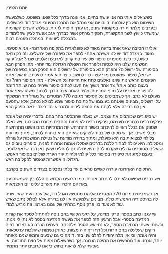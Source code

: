 
יותם הלפרין

כששואלים אותי מה אני עושה בחיים, אני עונה בדרך כלל שאני משוטט. כשלמעשה השיטוט הוא בין עולמות. 
ביום יום אני מנהל את המרכז החינוכי מגדל דוד בירושלים, ובערבים מלמד תורה במקומות שונים, או עורך חופות לזוגות. בשלוש השנים הקודמות שימשתי כיועץ לשר התקשורת, תפקיד מרתק אשר כבדרך אגב אפשר לציין שהלימודים במכללה ליוו אותי במהלכו פעמים רבות.

ואולי זו הסיבה שאני אוחז בדעה מאוד לא פופלארית בתקופה האחרונה- אני אופטימי. מאוד. במגדל דוד יש לנו משימה אחת- לספר את סיפורה של ירושלים. וזה רק נראה פשוט, כי כיצד מספרים סיפור של עיר בת קרוב לארבעת אלפים שנה? 
אבל עיקר המשימה שלנו היא לנסות ולעורר את השאלה הגדולה עוד יותר- מהו הפרק הבא בסיפורה של ירושלים?
והפרק הבא בסיפורה של ירושלים הוא הפרק הבא בסיפורה של ישראל, סיפור שמעטים מדי עצרו כדי לחשוב כיצד הוא אמור להיכתב. זו אולי אחת הפעמים הראשונות שאנו נאלצים לתת את הדעת על השאלה - מהו הסיפור הזה? ומי בעצם כותב אותו?
צד אחד מושך את העט לכתוב סיפור שיהיה כמה שיותר דומה לסיפורים אחרים על מדף המדינות. ולצד האחר אצה הדרך לכתוב משהו שאף אחד מעולם לא כתב. 
אך כשמביטים על הסיפור מגובה 770 המטרים של מגדל דוד המשקיף על ירושלים, מבינים שאנחנו בעיצומו של כתיבת סיפור שמעולם לא נכתב, אלא שהפעם אין לנו ברירה אלא לקחת את הנוצה לידינו ולהכריע יחד כיצד ייראה הפרק הבא.

יש סיפורים שכותבים את עצמם. יש כאלה שהמספר בחר בהם. 
בדברי ימיה של אומה פרקים רבים נכתבים מעצמם, פרקים רבים לא פחות נכתבים מכורח הנסיבות, ויש כאלה שספק אם בכלל ראויים להיכתב כאשר ההתרחשויות המרכזיות בהם פשוט מתרחשות מבלי משים. אך יש מקום של כבוד לפרקים שאותם היא בוחרת לכתוב, מתוך מודעות צלולה למציאות בה היא פועלת, ומתוך בחירה מודעת של נטילת המושכות על גורלה ומסלולה.
היא יכולה לבחור ללכת בדרכים שסללו אומות אחרות לפניה, סופרים טובים גם שואלים מסופרים גדולים שקדמו להם. היא יכולה גם להחליט שאין כאן דבר שראוי לספר, ובעצם למזג את סיפורה בסיפור כלל עולמי ולהיות עוד הערת שוליים בסיפור האנושי הגדול. זו אפשרות שאסור להקל בה ראש.

התקופה האחרונה עוררה קשיים נוראיים עד בלתי נסבלים בצדדים השונים בקרבנו. 



ויש דברים שפשוט לא יכלו להיכתב אחרת. כמו הרגעים הקדושים הללו בין השמשות עם צאת יום הזכרון עת מעריב עלינו יום העצמאות.

אך כשמביטים מרום 770 המטרים אליהם מתנשא מגדל דוד, אל עבר העיר שאין שניה לה בהיסטוריה האנושית כולה, מבינים שלמעשה אין לנו ברירה אלא לסלול נתיב שאיש עוד לא צעד בו, פרק נוסף בתחיה של עמנו בארצו. וזה מרגש למדי.

שי עגנון כתב בספרו פרקי מדינה, על רגעי הקושי בהם ניסה להתחיל לספר את קורות המדינה בספר-
אבל הרעיון הזה לספר את מעשה המדינה בספר לא נתן לי מנוח. וכשנתייאשתי מכתיבת הספר, לא נתייאש הספר מלהכתב. פעמים הרבה בא בצרור דפים ריקים שעלעלה בהם הרוח וכל דף ודף היה מצווח, כאותן נשמות שהולכות ערטלאות, והיה אומר, וכי אין מלה יהודית להלבישני בזה.
דומה כי גם שבעים וחמש שנים מאוחר יותר, אנחנו עוד מחפשים את המילה הנכונה. אך כשהשאלות צפות אל חזית התודעה, אי אפשר שלא לראות בחוש כי אנו קרובים יותר מתמיד.